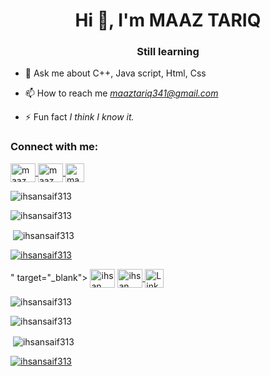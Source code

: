 <h1 align="center">Hi 👋, I'm MAAZ TARIQ</h1>
<h3 align="center">Still learning</h3>

- 💬 Ask me about C++, Java script, Html, Css

- 📫 How to reach me *maaztariq341@gmail.com*

- ⚡ Fun fact *I think I know it.*

<h3 align="left">Connect with me:</h3>
<p align="left">
    <a href="https://www.facebook.com/profile.php?id=100060653850790&mibextid=ZbWKwL" target="_blank">
        <img align="center" src="https://raw.githubusercontent.com/rahuldkjain/github-profile-readme-generator/master/src/images/icons/Social/facebook.svg" alt="maaz tariq or Maaz Khan Facebook account" height="30" width="40" />
    </a>
    <a href="https://www.instagram.com/maz._.khnn/profilecard/?igsh=ZmpoY3NyM2Q3aDdv" target="_blank">
        <img align="center" src="https://raw.githubusercontent.com/rahuldkjain/github-profile-readme-generator/master/src/images/icons/Social/instagram.svg" alt="maaz tariq or Maaz Khan Instagram account" height="30" width="40" />
    </a>
    <a href="https://www.linkedin.com/in/maaz-tariq-38a034339/" target="_blank">
        <img align="center" src="https://upload.wikimedia.org/wikipedia/commons/c/ca/LinkedIn_logo_initials.png" alt="maaz tariq or Maaz Khan LinkedIn profile" height="30" width="30" />
    </a>
  
</p>
<p><img align="center" src="https://github-readme-stats.vercel.app/api/top-langs?username=ihsansaif313&show_icons=true&locale=en&layout=compact" alt="ihsansaif313" /></p>
<p><img align="center" src="https://github-readme-streak-stats.herokuapp.com/?user=ihsansaif313&" alt="ihsansaif313" /></p>
<p>&nbsp;<img align="center" src="https://github-readme-stats.vercel.app/api?username=ihsansaif313&show_icons=true&locale=en" alt="ihsansaif313" /></p>
</p>
<p align="left"> <a href="https://github.com/ryo-ma/github-profile-trophy"><img src="https://github-profile-trophy.vercel.app/?username=ihsansaif313" alt="ihsansaif313" /></a> </p>" target="_blank">
        <img align="center" src="https://raw.githubusercontent.com/rahuldkjain/github-profile-readme-generator/master/src/images/icons/Social/facebook.svg" alt="ihsan saif or Ihsan Ullah Khan Facebook account" height="30" width="40" />
    </a>
    <a href="https://instagram.com/ihsansaif313" target="_blank">
        <img align="center" src="https://raw.githubusercontent.com/rahuldkjain/github-profile-readme-generator/master/src/images/icons/Social/instagram.svg" alt="ihsan saif or Ihsan ullah Khan Instagram account" height="30" width="40" />
    </a>
    <a href="https://www.linkedin.com/in/its-saif-products" target="_blank">
        <img align="center" src="https://upload.wikimedia.org/wikipedia/commons/c/ca/LinkedIn_logo_initials.png" alt="LinkedIn profile" height="30" width="30" />
    </a>
  
</p>
<p><img align="center" src="https://github-readme-stats.vercel.app/api/top-langs?username=ihsansaif313&show_icons=true&locale=en&layout=compact" alt="ihsansaif313" /></p>
<p><img align="center" src="https://github-readme-streak-stats.herokuapp.com/?user=ihsansaif313&" alt="ihsansaif313" /></p>
<p>&nbsp;<img align="center" src="https://github-readme-stats.vercel.app/api?username=ihsansaif313&show_icons=true&locale=en" alt="ihsansaif313" /></p>
</p>
<p align="left"> <a href="https://github.com/ryo-ma/github-profile-trophy"><img src="https://github-profile-trophy.vercel.app/?username=ihsansaif313" alt="ihsansaif313" /></a> </p>
